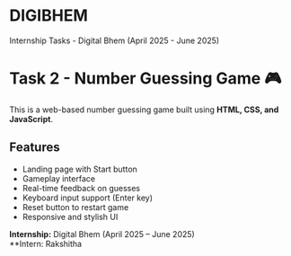 # DIGIBHEM
Internship Tasks - Digital Bhem (April 2025 - June 2025)
# Task 2 - Number Guessing Game 🎮

This is a web-based number guessing game built using **HTML, CSS, and JavaScript**.

## Features
- Landing page with Start button
- Gameplay interface
- Real-time feedback on guesses
- Keyboard input support (Enter key)
- Reset button to restart game
- Responsive and stylish UI


**Internship:** Digital Bhem (April 2025 – June 2025)  
**Intern: Rakshitha 
